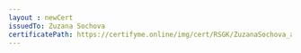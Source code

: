 ```yaml
--- 
layout : newCert 
issuedTo: Zuzana Sochova
certificatePath: https://certifyme.online/img/cert/RSGK/ZuzanaSochova_a6ff4.png
--- 
```

